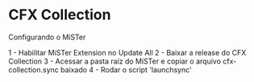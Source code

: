 # CFX Collection

Configurando o MiSTer

1 - Habilitar MiSTer Extension no Update All
2 - Baixar a release do CFX Collection
3 - Acessar a pasta raíz do MiSTer e copiar o arquivo cfx-collection.sync baixado
4 - Rodar o script 'launchsync'
